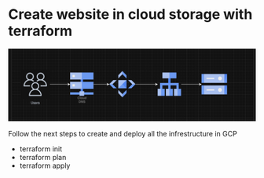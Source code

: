 # Create website in cloud storage with terraform

![cluod-diagram](images/cloud-diagram.png)



Follow the next steps to create and deploy all the infrestructure in GCP
- terraform init
- terraform plan
- terraform apply


